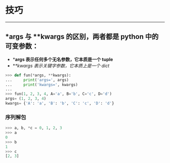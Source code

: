 # 技巧

---

## *args 与 **kwargs 的区别，两者都是 python 中的可变参数：

- ***args 表示任何多个无名参数，它本质是一个 tuple**
- **\**kwargs 表示关键字参数，它本质上是一个 dict**

```python
>>> def fun(*args, **kwargs):
...     print('args=', args)
...     print('kwargs=', kwargs)
... 
>>> fun(1, 2, 3, 4, A='a', B='b', C='c', D='d')
args= (1, 2, 3, 4)
kwargs= {'A': 'a', 'B': 'b', 'C': 'c', 'D': 'd'}
```

### 序列解包

```python
>>> a, b, *c = 0, 1, 2, 3  
>>> a  
0  
>>> b  
1  
>>> c  
[2, 3]
```

